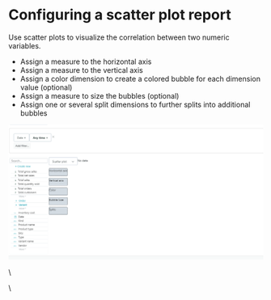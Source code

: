 # Configuring a scatter plot report

Use scatter plots to visualize the correlation between two numeric variables.

* Assign a measure to the horizontal axis
* Assign a measure to the vertical axis
* Assign a color dimension to create a colored bubble for each dimension value (optional)
* Assign a measure to size the bubbles (optional)
* Assign one or several split dimensions to further splits into additional bubbles

![](../../../.gitbook/assets/0d0d2c2c-fd0b-41bf-89d3-5152864e26e1.gif)

\


​\
